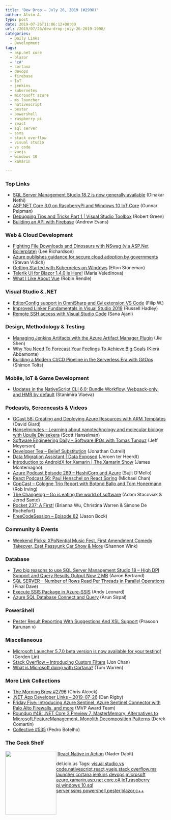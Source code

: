 ```yaml
---
title: 'Dew Drop – July 26, 2019 (#2998)'
author: Alvin A.
type: post
date: 2019-07-26T11:06:12+00:00
url: /2019/07/26/dew-drop-july-26-2019-2998/
categories:
  - Daily Links
  - Development
tags:
  - asp.net core
  - blazor
  - 'c#'
  - cortana
  - devops
  - firebase
  - IoT
  - jenkins
  - kubernetes
  - microsoft azure
  - ms launcher
  - nativescript
  - pester
  - powershell
  - raspberry pi
  - react
  - sql server
  - ssms
  - stack overflow
  - visual studio
  - vs code
  - vuejs
  - windows 10
  - xamarin

---
```

### <a name="top"></a>Top Links

  * <a href="https://cloudblogs.microsoft.com/sqlserver/2019/07/25/sql-server-management-studio-18-2-is-now-generally-available/" target="_blank" rel="noopener noreferrer">SQL Server Management Studio 18.2 is now generally available</a> (Dinakar Nethi)
  * <a href="https://gunnarpeipman.com/iot/aspnet-core-3-on-windows-10-iot-core/" target="_blank" rel="noopener noreferrer">ASP.NET Core 3.0 on RaspberryPi and Windows 10 IoT Core</a> (Gunnar Peipman)
  * <a href="https://channel9.msdn.com/Shows/Visual-Studio-Toolbox/Debugging-Tips-and-Tricks-Part-1?WT.mc_id=DX_MVP4025064" target="_blank" rel="noopener noreferrer">Debugging Tips and Tricks Part 1 | Visual Studio Toolbox</a> (Robert Green)
  * <a href="https://blog.angularindepth.com/building-an-api-with-firebase-6108a207c1fd?source=rss----e5ed704095b---4" target="_blank" rel="noopener noreferrer">Building an API with Firebase</a> (Andrew Evans)



### <a name="web"></a>Web & Cloud Development

  * <a href="http://www.leerichardson.com/2019/07/fighting-file-downloads-and-dinosaurs.html" target="_blank" rel="noopener noreferrer">Fighting File Downloads and Dinosaurs with NSwag (via ASP.Net Boilerplate)</a> (Lee Richardson)
  * <a href="https://azure.microsoft.com/blog/azure-publishes-guidance-for-secure-cloud-adoption-by-governments/" target="_blank" rel="noopener noreferrer">Azure publishes guidance for secure cloud adoption by governments</a> (Stevan Vidich)
  * <a href="http://blog.sixeyed.com/getting-started-with-kubernetes-on-windows/" target="_blank" rel="noopener noreferrer">Getting Started with Kubernetes on Windows</a> (Elton Stoneman)
  * <a href="https://www.telerik.com/blogs/telerik-ui-for-blazor-1-4-0-is-here" target="_blank" rel="noopener noreferrer">Telerik UI for Blazor 1.4.0 is Here!</a> (Maria Veledinova)
  * <a href="https://daverupert.com/2019/07/what-i-like-about-vue/" target="_blank" rel="noopener noreferrer">What I Like About Vue</a> (Robin Rendle)



### <a name="dotnet"></a>Visual Studio & .NET

  * <a href="https://www.strathweb.com/2019/07/editorconfig-support-in-omnisharp-and-c-extension-vs-code/" target="_blank" rel="noopener noreferrer">EditorConfig support in OmniSharp and C# extension VS Code</a> (Filip W.)
  * <a href="https://devblogs.microsoft.com/cppblog/improved-linker-fundamentals-in-visual-studio-2019/" target="_blank" rel="noopener noreferrer">Improved Linker Fundamentals in Visual Studio 2019</a> (Russell Hadley)
  * <a href="https://code.visualstudio.com/blogs/2019/07/25/remote-ssh" target="_blank" rel="noopener noreferrer">Remote SSH access with Visual Studio Code</a> (Sana Ajani)



### <a name="design"></a>Design, Methodology & Testing

  * <a href="http://feedproxy.google.com/~r/ContinuousBlog/~3/6lDxV_wqUFQ/" target="_blank" rel="noopener noreferrer">Managing Jenkins Artifacts with the Azure Artifact Manager Plugin</a> (Jie Shen)
  * <a href="https://blog.trello.com/affective-forecasting" target="_blank" rel="noopener noreferrer">Why You Need To Forecast Your Feelings To Achieve Big Goals</a> (Kiera Abbamonte)
  * <a href="http://feedproxy.google.com/~r/AmazonWebServicesBlog/~3/HdDTevP-vno/" target="_blank" rel="noopener noreferrer">Building a Modern CI/CD Pipeline in the Serverless Era with GitOps</a> (Shimon Tolts)



### <a name="mobile"></a>Mobile, IoT & Game Development

  * <a href="https://www.nativescript.org/blog/updates-in-the-nativescript-cli-6.0-bundle-workflow-webpack-only-and-hmr-by-default" target="_blank" rel="noopener noreferrer">Updates in the NativeScript CLI 6.0: Bundle Workflow, Webpack-only, and HMR by default</a> (Stanimira Vlaeva)



### <a name="podcasts"></a>Podcasts, Screencasts & Videos

  * <a href="http://DavidGiard.com/2019/07/25/GCast58CreatingAndDeployingAzureResourcesWithARMTemplates.aspx" target="_blank" rel="noopener noreferrer">GCast 58: Creating and Deploying Azure Resources with ARM Templates</a> (David Giard)
  * <a href="https://hanselminutes.simplecast.com/episodes/329cffc9-329cffc9" target="_blank" rel="noopener noreferrer">Hanselminutes &#8211; Learning about nanotechnology and molecular biology with Upulie Divisekera</a> (Scott Hanselman)
  * <a href="https://softwareengineeringdaily.com/2019/07/26/software-ipos-with-tomas-tunguz/" target="_blank" rel="noopener noreferrer">Software Engineering Daily &#8211; Software IPOs with Tomas Tunguz</a> (Jeff Meyerson)
  * <a href="http://developertea.simplecast.fm/aedb6da9" target="_blank" rel="noopener noreferrer">Developer Tea &#8211; Belief Substitution</a> (Jonathan Cutrell)
  * <a href="https://channel9.msdn.com/Shows/Data-Exposed/Data-Migration-Assistant?WT.mc_id=DX_MVP4025064" target="_blank" rel="noopener noreferrer">Data Migration Assistant | Data Exposed</a> (Jeroen ter Heerdt)
  * <a href="https://channel9.msdn.com/Shows/XamarinShow/Introduction-to-AndroidX-for-Xamarin--The-Xamarin-Show?WT.mc_id=DX_MVP4025064" target="_blank" rel="noopener noreferrer">Introduction to AndroidX for Xamarin | The Xamarin Show</a> (James Montemagno)
  * <a href="http://azpodcast.azurewebsites.net/post/Episode-289-HashiCorp-and-Azure" target="_blank" rel="noopener noreferrer">Azure Podcast Episode 289 &#8211; HashiCorp and Azure</a> (Sujit D&#8217;Mello)
  * <a href="http://reactpodcast.com/56" target="_blank" rel="noopener noreferrer">React Podcast 56: Paul Henschel on React Spring</a> (Michael Chan)
  * <a href="http://cppcast.libsyn.com/cologne-trip-report-with-botond-ballo-and-tom-honermann" target="_blank" rel="noopener noreferrer">CppCast &#8211; Cologne Trip Report with Botond Ballo and Tom Honermann</a> (Rob Irving)
  * <a href="https://changelog.com/podcast/354" target="_blank" rel="noopener noreferrer">The Changelog &#8211; Go is eating the world of software</a> (Adam Stacoviak & Jerod Santo)
  * <a href="http://relay.fm/rocket/237" target="_blank" rel="noopener noreferrer">Rocket 237: A First!</a> (Brianna Wu, Christina Warren & Simone De Rochefort)
  * <a href="http://www.youtube.com/watch?v=P7H4oo9V3aQ" target="_blank" rel="noopener noreferrer">FreeCodeSession &#8211; Episode 82</a> (Jason Bock)



### <a name="events"></a>Community & Events

  * <a href="https://www.uwishunu.com/2019/07/things-to-do-in-philadelphia-this-weekend-july-26-28-2019/" target="_blank" rel="noopener noreferrer">Weekend Picks: XPoNential Music Fest, First Amendment Comedy Takeover, East Passyunk Car Show & More</a> (Shannon Wink)



### <a name="sql"></a>Database

  * <a href="http://feedproxy.google.com/~r/MSSQLTips-LatestSqlServerTips/~3/G8mYb6r4Lrc/" target="_blank" rel="noopener noreferrer">Two big reasons to use SQL Server Management Studio 18 &#8211; High DPI Support and Query Results Output Now 2 MB</a> (Aaron Bertrand)
  * <a href="https://blog.sqlauthority.com/2019/07/26/sql-server-number-of-rows-read-per-threads-in-parallel-operations/" target="_blank" rel="noopener noreferrer">SQL SERVER – Number of Rows Read Per Threads in Parallel Operations</a> (Pinal Dave)
  * <a href="https://andyleonard.blog/2019/07/execute-ssis-package-in-azure-ssis/" target="_blank" rel="noopener noreferrer">Execute SSIS Package in Azure-SSIS</a> (Andy Leonard)
  * <a href="https://blobeater.blog/2019/07/25/azure-sql-database-connect-and-query/" target="_blank" rel="noopener noreferrer">Azure SQL Database Connect and Query</a> (Arun Sirpal)



### <a name="ps"></a>PowerShell

  * <a href="https://www.powershellmagazine.com/2019/07/25/pester-result-reporting-with-suggestions-and-xsl-support/" target="_blank" rel="noopener noreferrer">Pester Result Reporting With Suggestions And XSL Support</a> (Prasoon Karunan v)



### <a name="misc"></a>Miscellaneous

  * <a href="https://techcommunity.microsoft.com/t5/Microsoft-Launcher-Beta/Microsoft-Launcher-5-7-0-beta-version-is-now-available-for-your/ba-p/771691" target="_blank" rel="noopener noreferrer">Microsoft Launcher 5.7.0 beta version is now available for your testing!</a> (Gorden Lin)
  * <a href="https://stackoverflow.blog/2019/07/25/introducing-custom-filters/" target="_blank" rel="noopener noreferrer">Stack Overflow &#8211; Introducing Custom Filters</a> (Jon Chan)
  * <a href="https://www.theverge.com/2019/7/25/20727129/microsoft-cortana-features-strategy-report" target="_blank" rel="noopener noreferrer">What is Microsoft doing with Cortana?</a> (Tom Warren)



### <a name="links"></a>More Link Collections

  * <a href="http://feedproxy.google.com/~r/ReflectivePerspective/~3/gBF7R-52fUQ/" target="_blank" rel="noopener noreferrer">The Morning Brew #2796</a> (Chris Alcock)
  * <a href="https://links.danrigby.com/2019/07/app-developer-links-2019-07-26/" target="_blank" rel="noopener noreferrer">.NET App Developer Links &#8211; 2019-07-26</a> (Dan Rigby)
  * <a href="https://techcommunity.microsoft.com/t5/Microsoft-MVP-Award-Program-Blog/Friday-Five-Introducing-Azure-Sentinel-Azure-Sentinel-Connector/ba-p/774600" target="_blank" rel="noopener noreferrer">Friday Five: Introducing Azure Sentinel, Azure Sentinel Connector with Palo Alto Firewalls, and more</a> (MVP Award Team)
  * <a href="https://codeopinion.com/roundup-49/" target="_blank" rel="noopener noreferrer">Roundup #49: .NET Core 3 Preview 7, MasterMemory, Alternatives to Microsoft.FeatureManagement, Monolith Decomposition Patterns</a> (Derek Comartin)
  * <a href="http://feedproxy.google.com/~r/tympanus/~3/xtYKW3AiqXY/" target="_blank" rel="noopener noreferrer">Collective #535</a> (Pedro Botelho)



### <a name="shelf"></a>The Geek Shelf

<a href="https://www.amazon.com/React-Native-Action-Nader-Dabit/dp/1617294055/?tag=amavin-20" target="_blank" rel="noopener noreferrer"><img loading="lazy" decoding="async" width="160" height="200" align="left" style="margin: 0px 0px 10px; border: 0px currentcolor; border-image: none; float: left; display: inline; background-image: none;" src="https://m.media-amazon.com/images/I/81Gv-76tvPL._AC_UL436_SEARCH212385_.jpg" border="0" /></a>&nbsp;<a href="https://www.amazon.com/React-Native-Action-Nader-Dabit/dp/1617294055/?tag=amavin-20" target="_blank" rel="noopener noreferrer">React Native in Action</a> (Nader Dabit)











<div class="wlWriterEditableSmartContent" id="scid:77ECF5F8-D252-44F5-B4EB-D463C5396A79:da984c4a-cb1d-4223-9d69-e8bbceb264d1" style="margin: 0px; padding: 0px; float: none; display: inline;">
  del.icio.us Tags: <a href="http://del.icio.us/popular/visual+studio" rel="tag">visual studio</a>,<a href="http://del.icio.us/popular/vs+code" rel="tag">vs code</a>,<a href="http://del.icio.us/popular/nativescript" rel="tag">nativescript</a>,<a href="http://del.icio.us/popular/react" rel="tag">react</a>,<a href="http://del.icio.us/popular/vuejs" rel="tag">vuejs</a>,<a href="http://del.icio.us/popular/stack+overflow" rel="tag">stack overflow</a>,<a href="http://del.icio.us/popular/ms+launcher" rel="tag">ms launcher</a>,<a href="http://del.icio.us/popular/cortana" rel="tag">cortana</a>,<a href="http://del.icio.us/popular/jenkins" rel="tag">jenkins</a>,<a href="http://del.icio.us/popular/devops" rel="tag">devops</a>,<a href="http://del.icio.us/popular/microsoft+azure" rel="tag">microsoft azure</a>,<a href="http://del.icio.us/popular/xamarin" rel="tag">xamarin</a>,<a href="http://del.icio.us/popular/asp.net+core" rel="tag">asp.net core</a>,<a href="http://del.icio.us/popular/c%23" rel="tag">c#</a>,<a href="http://del.icio.us/popular/IoT" rel="tag">IoT</a>,<a href="http://del.icio.us/popular/raspberry+pi" rel="tag">raspberry pi</a>,<a href="http://del.icio.us/popular/windows+10" rel="tag">windows 10</a>,<a href="http://del.icio.us/popular/sql+server" rel="tag">sql server</a>,<a href="http://del.icio.us/popular/ssms" rel="tag">ssms</a>,<a href="http://del.icio.us/popular/powershell" rel="tag">powershell</a>,<a href="http://del.icio.us/popular/pester" rel="tag">pester</a>,<a href="http://del.icio.us/popular/blazor" rel="tag">blazor</a>,<a href="http://del.icio.us/popular/c%2b%2b" rel="tag">c++</a>
</div>